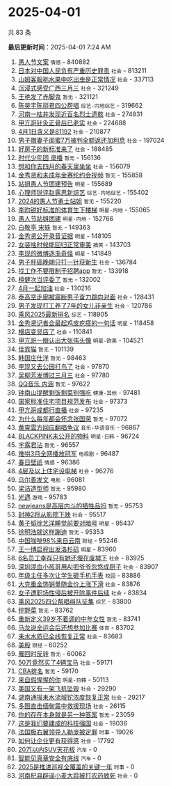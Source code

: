 # 2025-04-01

共 83 条


<!-- BEGIN -->

**最后更新时间**：2025-04-01 7:24 AM
1. [愚人节文案](https://m.weibo.cn/search?containerid=100103type%3D1%26t%3D10%26q%3D%E6%84%9A%E4%BA%BA%E8%8A%82%E6%96%87%E6%A1%88&stream_entry_id=31&isnewpage=1&extparam=seat%3D1%26stream_entry_id%3D31%26pos%3D0%26flag%3D0%26filter_type%3Drealtimehot%26lcate%3D5001%26c_type%3D31%26band_rank%3D1%26cate%3D5001%26q%3D%25E6%2584%259A%25E4%25BA%25BA%25E8%258A%2582%25E6%2596%2587%25E6%25A1%2588%26realpos%3D1%26dgr%3D0%26display_time%3D1743438800%26pre_seqid%3D17434388008790185324925) `情感` - 840882
2. [日本对中国人民负有严重历史罪责](https://m.weibo.cn/search?containerid=100103type%3D1%26t%3D10%26q%3D%23%E6%97%A5%E6%9C%AC%E5%AF%B9%E4%B8%AD%E5%9B%BD%E4%BA%BA%E6%B0%91%E8%B4%9F%E6%9C%89%E4%B8%A5%E9%87%8D%E5%8E%86%E5%8F%B2%E7%BD%AA%E8%B4%A3%23&stream_entry_id=31&isnewpage=1&extparam=seat%3D1%26band_rank%3D21%26lcate%3D5001%26filter_type%3Drealtimehot%26c_type%3D31%26dgr%3D0%26cate%3D5001%26realpos%3D21%26pos%3D20%26q%3D%2523%25E6%2597%25A5%25E6%259C%25AC%25E5%25AF%25B9%25E4%25B8%25AD%25E5%259B%25BD%25E4%25BA%25BA%25E6%25B0%2591%25E8%25B4%259F%25E6%259C%2589%25E4%25B8%25A5%25E9%2587%258D%25E5%258E%2586%25E5%258F%25B2%25E7%25BD%25AA%25E8%25B4%25A3%2523%26stream_entry_id%3D31%26flag%3D1%26display_time%3D1743446137%26pre_seqid%3D17434461370910226926868) `社会` - 813211
3. [山姆客服称水果中吃出虫是正常情况](https://m.weibo.cn/search?containerid=100103type%3D1%26t%3D10%26q%3D%23%E5%B1%B1%E5%A7%86%E5%AE%A2%E6%9C%8D%E7%A7%B0%E6%B0%B4%E6%9E%9C%E4%B8%AD%E5%90%83%E5%87%BA%E8%99%AB%E6%98%AF%E6%AD%A3%E5%B8%B8%E6%83%85%E5%86%B5%23&stream_entry_id=31&isnewpage=1&extparam=seat%3D1%26stream_entry_id%3D31%26pos%3D1%26flag%3D0%26filter_type%3Drealtimehot%26lcate%3D5001%26c_type%3D31%26band_rank%3D2%26cate%3D5001%26q%3D%2523%25E5%25B1%25B1%25E5%25A7%2586%25E5%25AE%25A2%25E6%259C%258D%25E7%25A7%25B0%25E6%25B0%25B4%25E6%259E%259C%25E4%25B8%25AD%25E5%2590%2583%25E5%2587%25BA%25E8%2599%25AB%25E6%2598%25AF%25E6%25AD%25A3%25E5%25B8%25B8%25E6%2583%2585%25E5%2586%25B5%2523%26realpos%3D2%26dgr%3D0%26display_time%3D1743438800%26pre_seqid%3D17434388008790185324925) `社会` - 337113
4. [沉浸式感受广西三月三](https://m.weibo.cn/search?containerid=100103type%3D1%26t%3D10%26q%3D%23%E6%B2%89%E6%B5%B8%E5%BC%8F%E6%84%9F%E5%8F%97%E5%B9%BF%E8%A5%BF%E4%B8%89%E6%9C%88%E4%B8%89%23&stream_entry_id=31&isnewpage=1&extparam=seat%3D1%26stream_entry_id%3D31%26pos%3D2%26flag%3D0%26filter_type%3Drealtimehot%26lcate%3D5001%26c_type%3D31%26band_rank%3D3%26cate%3D5001%26q%3D%2523%25E6%25B2%2589%25E6%25B5%25B8%25E5%25BC%258F%25E6%2584%259F%25E5%258F%2597%25E5%25B9%25BF%25E8%25A5%25BF%25E4%25B8%2589%25E6%259C%2588%25E4%25B8%2589%2523%26realpos%3D3%26dgr%3D0%26display_time%3D1743438800%26pre_seqid%3D17434388008790185324925) `社会` - 321249
5. [王艳发了赤脚鬼](https://m.weibo.cn/search?containerid=100103type%3D1%26t%3D10%26q%3D%E7%8E%8B%E8%89%B3%E5%8F%91%E4%BA%86%E8%B5%A4%E8%84%9A%E9%AC%BC&stream_entry_id=31&isnewpage=1&extparam=seat%3D1%26stream_entry_id%3D31%26pos%3D3%26flag%3D2%26filter_type%3Drealtimehot%26lcate%3D5001%26c_type%3D31%26band_rank%3D4%26cate%3D5001%26q%3D%25E7%258E%258B%25E8%2589%25B3%25E5%258F%2591%25E4%25BA%2586%25E8%25B5%25A4%25E8%2584%259A%25E9%25AC%25BC%26realpos%3D4%26dgr%3D0%26display_time%3D1743438800%26pre_seqid%3D17434388008790185324925) `暂无` - 321121
6. [陈昊宇陈丽君四公帮唱](https://m.weibo.cn/search?containerid=100103type%3D1%26t%3D10%26q%3D%23%E9%99%88%E6%98%8A%E5%AE%87%E9%99%88%E4%B8%BD%E5%90%9B%E5%9B%9B%E5%85%AC%E5%B8%AE%E5%94%B1%23&stream_entry_id=31&isnewpage=1&extparam=seat%3D1%26stream_entry_id%3D31%26pos%3D4%26flag%3D1%26filter_type%3Drealtimehot%26lcate%3D5001%26c_type%3D31%26band_rank%3D5%26cate%3D5001%26q%3D%2523%25E9%2599%2588%25E6%2598%258A%25E5%25AE%2587%25E9%2599%2588%25E4%25B8%25BD%25E5%2590%259B%25E5%259B%259B%25E5%2585%25AC%25E5%25B8%25AE%25E5%2594%25B1%2523%26realpos%3D5%26dgr%3D0%26display_time%3D1743438800%26pre_seqid%3D17434388008790185324925) `综艺-内地综艺` - 319662
7. [河南一枯井发现近百名烈士遗骸](https://m.weibo.cn/search?containerid=100103type%3D1%26t%3D10%26q%3D%23%E6%B2%B3%E5%8D%97%E4%B8%80%E6%9E%AF%E4%BA%95%E5%8F%91%E7%8E%B0%E8%BF%91%E7%99%BE%E5%90%8D%E7%83%88%E5%A3%AB%E9%81%97%E9%AA%B8%23&stream_entry_id=31&isnewpage=1&extparam=seat%3D1%26stream_entry_id%3D31%26pos%3D5%26flag%3D0%26filter_type%3Drealtimehot%26lcate%3D5001%26c_type%3D31%26band_rank%3D6%26cate%3D5001%26q%3D%2523%25E6%25B2%25B3%25E5%258D%2597%25E4%25B8%2580%25E6%259E%25AF%25E4%25BA%2595%25E5%258F%2591%25E7%258E%25B0%25E8%25BF%2591%25E7%2599%25BE%25E5%2590%258D%25E7%2583%2588%25E5%25A3%25AB%25E9%2581%2597%25E9%25AA%25B8%2523%26realpos%3D6%26dgr%3D0%26display_time%3D1743438800%26pre_seqid%3D17434388008790185324925) `社会` - 274831
8. [甲亢哥针灸正骨后已老实](https://m.weibo.cn/search?containerid=100103type%3D1%26t%3D10%26q%3D%23%E7%94%B2%E4%BA%A2%E5%93%A5%E9%92%88%E7%81%B8%E6%AD%A3%E9%AA%A8%E5%90%8E%E5%B7%B2%E8%80%81%E5%AE%9E%23&stream_entry_id=31&isnewpage=1&extparam=seat%3D1%26stream_entry_id%3D31%26pos%3D6%26flag%3D0%26filter_type%3Drealtimehot%26lcate%3D5001%26c_type%3D31%26band_rank%3D7%26cate%3D5001%26q%3D%2523%25E7%2594%25B2%25E4%25BA%25A2%25E5%2593%25A5%25E9%2592%2588%25E7%2581%25B8%25E6%25AD%25A3%25E9%25AA%25A8%25E5%2590%258E%25E5%25B7%25B2%25E8%2580%2581%25E5%25AE%259E%2523%26realpos%3D7%26dgr%3D0%26display_time%3D1743438800%26pre_seqid%3D17434388008790185324925) `社会` - 224688
9. [4月1日含义是81192](https://m.weibo.cn/search?containerid=100103type%3D1%26t%3D10%26q%3D%234%E6%9C%881%E6%97%A5%E5%90%AB%E4%B9%89%E6%98%AF81192%23&stream_entry_id=31&isnewpage=1&extparam=seat%3D1%26lcate%3D5001%26stream_entry_id%3D31%26dgr%3D0%26pos%3D36%26filter_type%3Drealtimehot%26realpos%3D37%26c_type%3D31%26flag%3D1%26q%3D%25234%25E6%259C%25881%25E6%2597%25A5%25E5%2590%25AB%25E4%25B9%2589%25E6%2598%25AF81192%2523%26cate%3D5001%26band_rank%3D37%26display_time%3D1743448889%26pre_seqid%3D174344888973602847235102) `社会` - 210877
10. [男子赠妻子闺蜜7万被判全额返还加利息](https://m.weibo.cn/search?containerid=100103type%3D1%26t%3D10%26q%3D%23%E7%94%B7%E5%AD%90%E8%B5%A0%E5%A6%BB%E5%AD%90%E9%97%BA%E8%9C%9C7%E4%B8%87%E8%A2%AB%E5%88%A4%E5%85%A8%E9%A2%9D%E8%BF%94%E8%BF%98%E5%8A%A0%E5%88%A9%E6%81%AF%23&stream_entry_id=31&isnewpage=1&extparam=seat%3D1%26stream_entry_id%3D31%26pos%3D42%26flag%3D0%26filter_type%3Drealtimehot%26lcate%3D5001%26c_type%3D31%26band_rank%3D43%26cate%3D5001%26q%3D%2523%25E7%2594%25B7%25E5%25AD%2590%25E8%25B5%25A0%25E5%25A6%25BB%25E5%25AD%2590%25E9%2597%25BA%25E8%259C%259C7%25E4%25B8%2587%25E8%25A2%25AB%25E5%2588%25A4%25E5%2585%25A8%25E9%25A2%259D%25E8%25BF%2594%25E8%25BF%2598%25E5%258A%25A0%25E5%2588%25A9%25E6%2581%25AF%2523%26realpos%3D43%26dgr%3D0%26display_time%3D1743438800%26pre_seqid%3D17434388008790185324925) `社会` - 197024
11. [好房子的新标准来了](https://m.weibo.cn/search?containerid=100103type%3D1%26t%3D10%26q%3D%23%E5%A5%BD%E6%88%BF%E5%AD%90%E7%9A%84%E6%96%B0%E6%A0%87%E5%87%86%E6%9D%A5%E4%BA%86%23&stream_entry_id=31&isnewpage=1&extparam=seat%3D1%26stream_entry_id%3D31%26pos%3D7%26flag%3D0%26filter_type%3Drealtimehot%26lcate%3D5001%26c_type%3D31%26band_rank%3D8%26cate%3D5001%26q%3D%2523%25E5%25A5%25BD%25E6%2588%25BF%25E5%25AD%2590%25E7%259A%2584%25E6%2596%25B0%25E6%25A0%2587%25E5%2587%2586%25E6%259D%25A5%25E4%25BA%2586%2523%26realpos%3D8%26dgr%3D0%26display_time%3D1743438800%26pre_seqid%3D17434388008790185324925) `社会` - 188485
12. [时代少年团 录播](https://m.weibo.cn/search?containerid=100103type%3D1%26t%3D10%26q%3D%E6%97%B6%E4%BB%A3%E5%B0%91%E5%B9%B4%E5%9B%A2+%E5%BD%95%E6%92%AD&stream_entry_id=31&isnewpage=1&extparam=seat%3D1%26stream_entry_id%3D31%26pos%3D8%26flag%3D0%26filter_type%3Drealtimehot%26lcate%3D5001%26c_type%3D31%26band_rank%3D9%26cate%3D5001%26q%3D%25E6%2597%25B6%25E4%25BB%25A3%25E5%25B0%2591%25E5%25B9%25B4%25E5%259B%25A2%2520%25E5%25BD%2595%25E6%2592%25AD%26realpos%3D9%26dgr%3D0%26display_time%3D1743438800%26pre_seqid%3D17434388008790185324925) `暂无` - 156136
13. [想和你去四月的春天里坐坐](https://m.weibo.cn/search?containerid=100103type%3D1%26t%3D10%26q%3D%23%E6%83%B3%E5%92%8C%E4%BD%A0%E5%8E%BB%E5%9B%9B%E6%9C%88%E7%9A%84%E6%98%A5%E5%A4%A9%E9%87%8C%E5%9D%90%E5%9D%90%23&stream_entry_id=31&isnewpage=1&extparam=seat%3D1%26stream_entry_id%3D31%26pos%3D9%26flag%3D1%26filter_type%3Drealtimehot%26lcate%3D5001%26c_type%3D31%26band_rank%3D10%26cate%3D5001%26q%3D%2523%25E6%2583%25B3%25E5%2592%258C%25E4%25BD%25A0%25E5%258E%25BB%25E5%259B%259B%25E6%259C%2588%25E7%259A%2584%25E6%2598%25A5%25E5%25A4%25A9%25E9%2587%258C%25E5%259D%2590%25E5%259D%2590%2523%26realpos%3D10%26dgr%3D0%26display_time%3D1743438800%26pre_seqid%3D17434388008790185324925) `社会` - 156079
14. [金秀贤和未成年金赛纶约会视频](https://m.weibo.cn/search?containerid=100103type%3D1%26t%3D10%26q%3D%E9%87%91%E7%A7%80%E8%B4%A4%E5%92%8C%E6%9C%AA%E6%88%90%E5%B9%B4%E9%87%91%E8%B5%9B%E7%BA%B6%E7%BA%A6%E4%BC%9A%E8%A7%86%E9%A2%91&stream_entry_id=31&isnewpage=1&extparam=seat%3D1%26stream_entry_id%3D31%26pos%3D10%26flag%3D2%26filter_type%3Drealtimehot%26lcate%3D5001%26c_type%3D31%26band_rank%3D11%26cate%3D5001%26q%3D%25E9%2587%2591%25E7%25A7%2580%25E8%25B4%25A4%25E5%2592%258C%25E6%259C%25AA%25E6%2588%2590%25E5%25B9%25B4%25E9%2587%2591%25E8%25B5%259B%25E7%25BA%25B6%25E7%25BA%25A6%25E4%25BC%259A%25E8%25A7%2586%25E9%25A2%2591%26realpos%3D11%26dgr%3D0%26display_time%3D1743438800%26pre_seqid%3D17434388008790185324925) `暂无` - 155858
15. [站姐愚人节团建预告](https://m.weibo.cn/search?containerid=100103type%3D1%26t%3D10%26q%3D%23%E7%AB%99%E5%A7%90%E6%84%9A%E4%BA%BA%E8%8A%82%E5%9B%A2%E5%BB%BA%E9%A2%84%E5%91%8A%23&stream_entry_id=31&isnewpage=1&extparam=seat%3D1%26stream_entry_id%3D31%26pos%3D11%26flag%3D2%26filter_type%3Drealtimehot%26lcate%3D5001%26c_type%3D31%26band_rank%3D12%26cate%3D5001%26q%3D%2523%25E7%25AB%2599%25E5%25A7%2590%25E6%2584%259A%25E4%25BA%25BA%25E8%258A%2582%25E5%259B%25A2%25E5%25BB%25BA%25E9%25A2%2584%25E5%2591%258A%2523%26realpos%3D12%26dgr%3D0%26display_time%3D1743438800%26pre_seqid%3D17434388008790185324925) `明星` - 155689
16. [心理师锐评赵露思新综艺](https://m.weibo.cn/search?containerid=100103type%3D1%26t%3D10%26q%3D%23%E5%BF%83%E7%90%86%E5%B8%88%E9%94%90%E8%AF%84%E8%B5%B5%E9%9C%B2%E6%80%9D%E6%96%B0%E7%BB%BC%E8%89%BA%23&stream_entry_id=31&isnewpage=1&extparam=seat%3D1%26stream_entry_id%3D31%26pos%3D12%26flag%3D2%26filter_type%3Drealtimehot%26lcate%3D5001%26c_type%3D31%26band_rank%3D13%26cate%3D5001%26q%3D%2523%25E5%25BF%2583%25E7%2590%2586%25E5%25B8%2588%25E9%2594%2590%25E8%25AF%2584%25E8%25B5%25B5%25E9%259C%25B2%25E6%2580%259D%25E6%2596%25B0%25E7%25BB%25BC%25E8%2589%25BA%2523%26realpos%3D13%26dgr%3D0%26display_time%3D1743438800%26pre_seqid%3D17434388008790185324925) `综艺-内地综艺` - 155402
17. [2024的愚人节勇士站姐](https://m.weibo.cn/search?containerid=100103type%3D1%26t%3D10%26q%3D2024%E7%9A%84%E6%84%9A%E4%BA%BA%E8%8A%82%E5%8B%87%E5%A3%AB%E7%AB%99%E5%A7%90&stream_entry_id=31&isnewpage=1&extparam=seat%3D1%26stream_entry_id%3D31%26pos%3D13%26flag%3D1%26filter_type%3Drealtimehot%26lcate%3D5001%26c_type%3D31%26band_rank%3D14%26cate%3D5001%26q%3D2024%25E7%259A%2584%25E6%2584%259A%25E4%25BA%25BA%25E8%258A%2582%25E5%258B%2587%25E5%25A3%25AB%25E7%25AB%2599%25E5%25A7%2590%26realpos%3D14%26dgr%3D0%26display_time%3D1743438800%26pre_seqid%3D17434388008790185324925) `暂无` - 155220
18. [李昀锐好标准的体育生下楼梯](https://m.weibo.cn/search?containerid=100103type%3D1%26t%3D10%26q%3D%23%E6%9D%8E%E6%98%80%E9%94%90%E5%A5%BD%E6%A0%87%E5%87%86%E7%9A%84%E4%BD%93%E8%82%B2%E7%94%9F%E4%B8%8B%E6%A5%BC%E6%A2%AF%23&stream_entry_id=31&isnewpage=1&extparam=seat%3D1%26stream_entry_id%3D31%26pos%3D14%26flag%3D0%26filter_type%3Drealtimehot%26lcate%3D5001%26c_type%3D31%26band_rank%3D15%26cate%3D5001%26q%3D%2523%25E6%259D%258E%25E6%2598%2580%25E9%2594%2590%25E5%25A5%25BD%25E6%25A0%2587%25E5%2587%2586%25E7%259A%2584%25E4%25BD%2593%25E8%2582%25B2%25E7%2594%259F%25E4%25B8%258B%25E6%25A5%25BC%25E6%25A2%25AF%2523%26realpos%3D15%26dgr%3D0%26display_time%3D1743438800%26pre_seqid%3D17434388008790185324925) `明星-内地` - 155065
19. [愚人节站姐团建](https://m.weibo.cn/search?containerid=100103type%3D1%26t%3D10%26q%3D%23%E6%84%9A%E4%BA%BA%E8%8A%82%E7%AB%99%E5%A7%90%E5%9B%A2%E5%BB%BA%23&stream_entry_id=31&isnewpage=1&extparam=seat%3D1%26stream_entry_id%3D31%26pos%3D15%26flag%3D1%26filter_type%3Drealtimehot%26lcate%3D5001%26c_type%3D31%26band_rank%3D16%26cate%3D5001%26q%3D%2523%25E6%2584%259A%25E4%25BA%25BA%25E8%258A%2582%25E7%25AB%2599%25E5%25A7%2590%25E5%259B%25A2%25E5%25BB%25BA%2523%26realpos%3D16%26dgr%3D0%26display_time%3D1743438800%26pre_seqid%3D17434388008790185324925) `明星-内地` - 152766
20. [白敬亭 宋轶](https://m.weibo.cn/search?containerid=100103type%3D1%26t%3D10%26q%3D%E7%99%BD%E6%95%AC%E4%BA%AD+%E5%AE%8B%E8%BD%B6&stream_entry_id=31&isnewpage=1&extparam=seat%3D1%26stream_entry_id%3D31%26pos%3D16%26flag%3D2%26filter_type%3Drealtimehot%26lcate%3D5001%26c_type%3D31%26band_rank%3D17%26cate%3D5001%26q%3D%25E7%2599%25BD%25E6%2595%25AC%25E4%25BA%25AD%2520%25E5%25AE%258B%25E8%25BD%25B6%26realpos%3D17%26dgr%3D0%26display_time%3D1743438800%26pre_seqid%3D17434388008790185324925) `暂无` - 149363
21. [金秀贤公开录音证据](https://m.weibo.cn/search?containerid=100103type%3D1%26t%3D10%26q%3D%23%E9%87%91%E7%A7%80%E8%B4%A4%E5%85%AC%E5%BC%80%E5%BD%95%E9%9F%B3%E8%AF%81%E6%8D%AE%23&stream_entry_id=31&isnewpage=1&extparam=seat%3D1%26stream_entry_id%3D31%26pos%3D17%26flag%3D2%26filter_type%3Drealtimehot%26lcate%3D5001%26c_type%3D31%26band_rank%3D18%26cate%3D5001%26q%3D%2523%25E9%2587%2591%25E7%25A7%2580%25E8%25B4%25A4%25E5%2585%25AC%25E5%25BC%2580%25E5%25BD%2595%25E9%259F%25B3%25E8%25AF%2581%25E6%258D%25AE%2523%26realpos%3D18%26dgr%3D0%26display_time%3D1743438800%26pre_seqid%3D17434388008790185324925) `明星` - 148105
22. [女装啥时候能回归正常审美](https://m.weibo.cn/search?containerid=100103type%3D1%26t%3D10%26q%3D%E5%A5%B3%E8%A3%85%E5%95%A5%E6%97%B6%E5%80%99%E8%83%BD%E5%9B%9E%E5%BD%92%E6%AD%A3%E5%B8%B8%E5%AE%A1%E7%BE%8E&stream_entry_id=31&isnewpage=1&extparam=seat%3D1%26stream_entry_id%3D31%26pos%3D18%26flag%3D2%26filter_type%3Drealtimehot%26lcate%3D5001%26c_type%3D31%26band_rank%3D19%26cate%3D5001%26q%3D%25E5%25A5%25B3%25E8%25A3%2585%25E5%2595%25A5%25E6%2597%25B6%25E5%2580%2599%25E8%2583%25BD%25E5%259B%259E%25E5%25BD%2592%25E6%25AD%25A3%25E5%25B8%25B8%25E5%25AE%25A1%25E7%25BE%258E%26realpos%3D19%26dgr%3D0%26display_time%3D1743438800%26pre_seqid%3D17434388008790185324925) `搞笑` - 143703
23. [李现的微博逐渐奇怪](https://m.weibo.cn/search?containerid=100103type%3D1%26t%3D10%26q%3D%23%E6%9D%8E%E7%8E%B0%E7%9A%84%E5%BE%AE%E5%8D%9A%E9%80%90%E6%B8%90%E5%A5%87%E6%80%AA%23&stream_entry_id=31&isnewpage=1&extparam=seat%3D1%26stream_entry_id%3D31%26pos%3D19%26flag%3D2%26filter_type%3Drealtimehot%26lcate%3D5001%26c_type%3D31%26band_rank%3D20%26cate%3D5001%26q%3D%2523%25E6%259D%258E%25E7%258E%25B0%25E7%259A%2584%25E5%25BE%25AE%25E5%258D%259A%25E9%2580%2590%25E6%25B8%2590%25E5%25A5%2587%25E6%2580%25AA%2523%26realpos%3D20%26dgr%3D0%26display_time%3D1743438800%26pre_seqid%3D17434388008790185324925) `明星` - 141849
24. [男子肝癌晚期只打一针获新生](https://m.weibo.cn/search?containerid=100103type%3D1%26t%3D10%26q%3D%23%E7%94%B7%E5%AD%90%E8%82%9D%E7%99%8C%E6%99%9A%E6%9C%9F%E5%8F%AA%E6%89%93%E4%B8%80%E9%92%88%E8%8E%B7%E6%96%B0%E7%94%9F%23&stream_entry_id=31&isnewpage=1&extparam=seat%3D1%26stream_entry_id%3D31%26pos%3D20%26flag%3D0%26filter_type%3Drealtimehot%26lcate%3D5001%26c_type%3D31%26band_rank%3D21%26cate%3D5001%26q%3D%2523%25E7%2594%25B7%25E5%25AD%2590%25E8%2582%259D%25E7%2599%258C%25E6%2599%259A%25E6%259C%259F%25E5%258F%25AA%25E6%2589%2593%25E4%25B8%2580%25E9%2592%2588%25E8%258E%25B7%25E6%2596%25B0%25E7%2594%259F%2523%26realpos%3D21%26dgr%3D0%26display_time%3D1743438800%26pre_seqid%3D17434388008790185324925) `社会` - 136784
25. [找工作不要限制于招聘app](https://m.weibo.cn/search?containerid=100103type%3D1%26t%3D10%26q%3D%E6%89%BE%E5%B7%A5%E4%BD%9C%E4%B8%8D%E8%A6%81%E9%99%90%E5%88%B6%E4%BA%8E%E6%8B%9B%E8%81%98app&stream_entry_id=31&isnewpage=1&extparam=seat%3D1%26stream_entry_id%3D31%26pos%3D21%26flag%3D0%26filter_type%3Drealtimehot%26lcate%3D5001%26c_type%3D31%26band_rank%3D22%26cate%3D5001%26q%3D%25E6%2589%25BE%25E5%25B7%25A5%25E4%25BD%259C%25E4%25B8%258D%25E8%25A6%2581%25E9%2599%2590%25E5%2588%25B6%25E4%25BA%258E%25E6%258B%259B%25E8%2581%2598app%26realpos%3D22%26dgr%3D0%26display_time%3D1743438800%26pre_seqid%3D17434388008790185324925) `暂无` - 133918
26. [檀健次当评委了](https://m.weibo.cn/search?containerid=100103type%3D1%26t%3D10%26q%3D%23%E6%AA%80%E5%81%A5%E6%AC%A1%E5%BD%93%E8%AF%84%E5%A7%94%E4%BA%86%23&stream_entry_id=31&isnewpage=1&extparam=seat%3D1%26stream_entry_id%3D31%26pos%3D22%26flag%3D1%26filter_type%3Drealtimehot%26lcate%3D5001%26c_type%3D31%26band_rank%3D23%26cate%3D5001%26q%3D%2523%25E6%25AA%2580%25E5%2581%25A5%25E6%25AC%25A1%25E5%25BD%2593%25E8%25AF%2584%25E5%25A7%2594%25E4%25BA%2586%2523%26realpos%3D23%26dgr%3D0%26display_time%3D1743438800%26pre_seqid%3D17434388008790185324925) `暂无` - 132002
27. [4月一起加油](https://m.weibo.cn/search?containerid=100103type%3D1%26t%3D10%26q%3D%234%E6%9C%88%E4%B8%80%E8%B5%B7%E5%8A%A0%E6%B2%B9%23&stream_entry_id=31&isnewpage=1&extparam=seat%3D1%26stream_entry_id%3D31%26pos%3D23%26flag%3D1%26filter_type%3Drealtimehot%26lcate%3D5001%26c_type%3D31%26band_rank%3D24%26cate%3D5001%26q%3D%25234%25E6%259C%2588%25E4%25B8%2580%25E8%25B5%25B7%25E5%258A%25A0%25E6%25B2%25B9%2523%26realpos%3D24%26dgr%3D0%26display_time%3D1743438800%26pre_seqid%3D17434388008790185324925) `社会` - 130216
28. [泰高空走廊被震断男子奋力跳向对面](https://m.weibo.cn/search?containerid=100103type%3D1%26t%3D10%26q%3D%23%E6%B3%B0%E9%AB%98%E7%A9%BA%E8%B5%B0%E5%BB%8A%E8%A2%AB%E9%9C%87%E6%96%AD%E7%94%B7%E5%AD%90%E5%A5%8B%E5%8A%9B%E8%B7%B3%E5%90%91%E5%AF%B9%E9%9D%A2%23&stream_entry_id=31&isnewpage=1&extparam=seat%3D1%26band_rank%3D34%26lcate%3D5001%26filter_type%3Drealtimehot%26c_type%3D31%26dgr%3D0%26cate%3D5001%26realpos%3D34%26pos%3D33%26q%3D%2523%25E6%25B3%25B0%25E9%25AB%2598%25E7%25A9%25BA%25E8%25B5%25B0%25E5%25BB%258A%25E8%25A2%25AB%25E9%259C%2587%25E6%2596%25AD%25E7%2594%25B7%25E5%25AD%2590%25E5%25A5%258B%25E5%258A%259B%25E8%25B7%25B3%25E5%2590%2591%25E5%25AF%25B9%25E9%259D%25A2%2523%26stream_entry_id%3D31%26flag%3D1%26display_time%3D1743446137%26pre_seqid%3D17434461370910226926868) `社会` - 128431
29. [男子发现打工养了7年的女儿非亲生](https://m.weibo.cn/search?containerid=100103type%3D1%26t%3D10%26q%3D%23%E7%94%B7%E5%AD%90%E5%8F%91%E7%8E%B0%E6%89%93%E5%B7%A5%E5%85%BB%E4%BA%867%E5%B9%B4%E7%9A%84%E5%A5%B3%E5%84%BF%E9%9D%9E%E4%BA%B2%E7%94%9F%23&stream_entry_id=31&isnewpage=1&extparam=seat%3D1%26band_rank%3D29%26lcate%3D5001%26filter_type%3Drealtimehot%26c_type%3D31%26dgr%3D0%26cate%3D5001%26realpos%3D29%26pos%3D28%26q%3D%2523%25E7%2594%25B7%25E5%25AD%2590%25E5%258F%2591%25E7%258E%25B0%25E6%2589%2593%25E5%25B7%25A5%25E5%2585%25BB%25E4%25BA%25867%25E5%25B9%25B4%25E7%259A%2584%25E5%25A5%25B3%25E5%2584%25BF%25E9%259D%259E%25E4%25BA%25B2%25E7%2594%259F%2523%26stream_entry_id%3D31%26flag%3D0%26display_time%3D1743446137%26pre_seqid%3D17434461370910226926868) `社会` - 120786
30. [乘风2025最新排名](https://m.weibo.cn/search?containerid=100103type%3D1%26t%3D10%26q%3D%23%E4%B9%98%E9%A3%8E2025%E6%9C%80%E6%96%B0%E6%8E%92%E5%90%8D%23&stream_entry_id=31&isnewpage=1&extparam=seat%3D1%26stream_entry_id%3D31%26pos%3D24%26flag%3D0%26filter_type%3Drealtimehot%26lcate%3D5001%26c_type%3D31%26band_rank%3D25%26cate%3D5001%26q%3D%2523%25E4%25B9%2598%25E9%25A3%258E2025%25E6%259C%2580%25E6%2596%25B0%25E6%258E%2592%25E5%2590%258D%2523%26realpos%3D25%26dgr%3D0%26display_time%3D1743438800%26pre_seqid%3D17434388008790185324925) `综艺` - 118905
31. [金秀贤记者会最起鸡皮疙瘩的一句话](https://m.weibo.cn/search?containerid=100103type%3D1%26t%3D10%26q%3D%23%E9%87%91%E7%A7%80%E8%B4%A4%E8%AE%B0%E8%80%85%E4%BC%9A%E6%9C%80%E8%B5%B7%E9%B8%A1%E7%9A%AE%E7%96%99%E7%98%A9%E7%9A%84%E4%B8%80%E5%8F%A5%E8%AF%9D%23&stream_entry_id=31&isnewpage=1&extparam=seat%3D1%26dgr%3D0%26band_rank%3D17%26filter_type%3Drealtimehot%26c_type%3D31%26cate%3D5001%26realpos%3D17%26flag%3D1%26stream_entry_id%3D31%26pos%3D18%26lcate%3D5001%26q%3D%2523%25E9%2587%2591%25E7%25A7%2580%25E8%25B4%25A4%25E8%25AE%25B0%25E8%2580%2585%25E4%25BC%259A%25E6%259C%2580%25E8%25B5%25B7%25E9%25B8%25A1%25E7%259A%25AE%25E7%2596%2599%25E7%2598%25A9%25E7%259A%2584%25E4%25B8%2580%25E5%258F%25A5%25E8%25AF%259D%2523%26display_time%3D1743441791%26pre_seqid%3D17434417916190311056392) `明星` - 118458
32. [横店变竖店了](https://m.weibo.cn/search?containerid=100103type%3D1%26t%3D10%26q%3D%23%E6%A8%AA%E5%BA%97%E5%8F%98%E7%AB%96%E5%BA%97%E4%BA%86%23&stream_entry_id=31&isnewpage=1&extparam=seat%3D1%26stream_entry_id%3D31%26pos%3D25%26flag%3D0%26filter_type%3Drealtimehot%26lcate%3D5001%26c_type%3D31%26band_rank%3D26%26cate%3D5001%26q%3D%2523%25E6%25A8%25AA%25E5%25BA%2597%25E5%258F%2598%25E7%25AB%2596%25E5%25BA%2597%25E4%25BA%2586%2523%26realpos%3D26%26dgr%3D0%26display_time%3D1743438800%26pre_seqid%3D17434388008790185324925) `社会` - 110841
33. [甲亢哥一眼认出大张伟头像](https://m.weibo.cn/search?containerid=100103type%3D1%26t%3D10%26q%3D%23%E7%94%B2%E4%BA%A2%E5%93%A5%E4%B8%80%E7%9C%BC%E8%AE%A4%E5%87%BA%E5%A4%A7%E5%BC%A0%E4%BC%9F%E5%A4%B4%E5%83%8F%23&stream_entry_id=31&isnewpage=1&extparam=seat%3D1%26pos%3D22%26dgr%3D0%26stream_entry_id%3D31%26realpos%3D23%26flag%3D1%26filter_type%3Drealtimehot%26c_type%3D31%26band_rank%3D23%26lcate%3D5001%26cate%3D5001%26q%3D%2523%25E7%2594%25B2%25E4%25BA%25A2%25E5%2593%25A5%25E4%25B8%2580%25E7%259C%25BC%25E8%25AE%25A4%25E5%2587%25BA%25E5%25A4%25A7%25E5%25BC%25A0%25E4%25BC%259F%25E5%25A4%25B4%25E5%2583%258F%2523%26display_time%3D1743463479%26pre_seqid%3D17434634793640398931185) `明星-欧美` - 104521
34. [佳霏猫](https://m.weibo.cn/search?containerid=100103type%3D1%26t%3D10%26q%3D%E4%BD%B3%E9%9C%8F%E7%8C%AB&stream_entry_id=31&isnewpage=1&extparam=seat%3D1%26stream_entry_id%3D31%26pos%3D26%26flag%3D1%26filter_type%3Drealtimehot%26lcate%3D5001%26c_type%3D31%26band_rank%3D27%26cate%3D5001%26q%3D%25E4%25BD%25B3%25E9%259C%258F%25E7%258C%25AB%26realpos%3D27%26dgr%3D0%26display_time%3D1743438800%26pre_seqid%3D17434388008790185324925) `暂无` - 101139
35. [韩国庄仕洋](https://m.weibo.cn/search?containerid=100103type%3D1%26t%3D10%26q%3D%E9%9F%A9%E5%9B%BD%E5%BA%84%E4%BB%95%E6%B4%8B&stream_entry_id=31&isnewpage=1&extparam=seat%3D1%26stream_entry_id%3D31%26pos%3D27%26flag%3D0%26filter_type%3Drealtimehot%26lcate%3D5001%26c_type%3D31%26band_rank%3D28%26cate%3D5001%26q%3D%25E9%259F%25A9%25E5%259B%25BD%25E5%25BA%2584%25E4%25BB%2595%25E6%25B4%258B%26realpos%3D28%26dgr%3D0%26display_time%3D1743438800%26pre_seqid%3D17434388008790185324925) `暂无` - 98463
36. [李现又去公园打鸟了](https://m.weibo.cn/search?containerid=100103type%3D1%26t%3D10%26q%3D%23%E6%9D%8E%E7%8E%B0%E5%8F%88%E5%8E%BB%E5%85%AC%E5%9B%AD%E6%89%93%E9%B8%9F%E4%BA%86%23&stream_entry_id=31&isnewpage=1&extparam=seat%3D1%26stream_entry_id%3D31%26pos%3D40%26flag%3D0%26filter_type%3Drealtimehot%26lcate%3D5001%26c_type%3D31%26band_rank%3D41%26cate%3D5001%26q%3D%2523%25E6%259D%258E%25E7%258E%25B0%25E5%258F%2588%25E5%258E%25BB%25E5%2585%25AC%25E5%259B%25AD%25E6%2589%2593%25E9%25B8%259F%25E4%25BA%2586%2523%26realpos%3D41%26dgr%3D0%26display_time%3D1743438800%26pre_seqid%3D17434388008790185324925) `社会` - 97870
37. [吴柳芳发博过三月三](https://m.weibo.cn/search?containerid=100103type%3D1%26t%3D10%26q%3D%23%E5%90%B4%E6%9F%B3%E8%8A%B3%E5%8F%91%E5%8D%9A%E8%BF%87%E4%B8%89%E6%9C%88%E4%B8%89%23&stream_entry_id=31&isnewpage=1&extparam=seat%3D1%26stream_entry_id%3D31%26pos%3D29%26flag%3D0%26filter_type%3Drealtimehot%26lcate%3D5001%26c_type%3D31%26band_rank%3D30%26cate%3D5001%26q%3D%2523%25E5%2590%25B4%25E6%259F%25B3%25E8%258A%25B3%25E5%258F%2591%25E5%258D%259A%25E8%25BF%2587%25E4%25B8%2589%25E6%259C%2588%25E4%25B8%2589%2523%26realpos%3D30%26dgr%3D0%26display_time%3D1743438800%26pre_seqid%3D17434388008790185324925) `社会` - 97780
38. [QQ音乐 内涵](https://m.weibo.cn/search?containerid=100103type%3D1%26t%3D10%26q%3DQQ%E9%9F%B3%E4%B9%90+%E5%86%85%E6%B6%B5&stream_entry_id=31&isnewpage=1&extparam=seat%3D1%26stream_entry_id%3D31%26pos%3D30%26flag%3D0%26filter_type%3Drealtimehot%26lcate%3D5001%26c_type%3D31%26band_rank%3D31%26cate%3D5001%26q%3DQQ%25E9%259F%25B3%25E4%25B9%2590%2520%25E5%2586%2585%25E6%25B6%25B5%26realpos%3D31%26dgr%3D0%26display_time%3D1743438800%26pre_seqid%3D17434388008790185324925) `暂无` - 97622
39. [钟南山提醒剩饭剩菜别强吃](https://m.weibo.cn/search?containerid=100103type%3D1%26t%3D10%26q%3D%23%E9%92%9F%E5%8D%97%E5%B1%B1%E6%8F%90%E9%86%92%E5%89%A9%E9%A5%AD%E5%89%A9%E8%8F%9C%E5%88%AB%E5%BC%BA%E5%90%83%23&stream_entry_id=31&isnewpage=1&extparam=seat%3D1%26dgr%3D0%26band_rank%3D32%26filter_type%3Drealtimehot%26c_type%3D31%26cate%3D5001%26realpos%3D32%26flag%3D1%26stream_entry_id%3D31%26pos%3D33%26lcate%3D5001%26q%3D%2523%25E9%2592%259F%25E5%258D%2597%25E5%25B1%25B1%25E6%258F%2590%25E9%2586%2592%25E5%2589%25A9%25E9%25A5%25AD%25E5%2589%25A9%25E8%258F%259C%25E5%2588%25AB%25E5%25BC%25BA%25E5%2590%2583%2523%26display_time%3D1743441791%26pre_seqid%3D17434417916190311056392) `健康-其他` - 97481
40. [国家标准住宅项目规范发布](https://m.weibo.cn/search?containerid=100103type%3D1%26t%3D10%26q%3D%23%E5%9B%BD%E5%AE%B6%E6%A0%87%E5%87%86%E4%BD%8F%E5%AE%85%E9%A1%B9%E7%9B%AE%E8%A7%84%E8%8C%83%E5%8F%91%E5%B8%83%23&stream_entry_id=31&isnewpage=1&extparam=seat%3D1%26stream_entry_id%3D31%26pos%3D32%26flag%3D0%26filter_type%3Drealtimehot%26lcate%3D5001%26c_type%3D31%26band_rank%3D33%26cate%3D5001%26q%3D%2523%25E5%259B%25BD%25E5%25AE%25B6%25E6%25A0%2587%25E5%2587%2586%25E4%25BD%258F%25E5%25AE%2585%25E9%25A1%25B9%25E7%259B%25AE%25E8%25A7%2584%25E8%258C%2583%25E5%258F%2591%25E5%25B8%2583%2523%26realpos%3D33%26dgr%3D0%26display_time%3D1743438800%26pre_seqid%3D17434388008790185324925) `社会` - 97373
41. [甲亢哥成都行直播](https://m.weibo.cn/search?containerid=100103type%3D1%26t%3D10%26q%3D%23%E7%94%B2%E4%BA%A2%E5%93%A5%E6%88%90%E9%83%BD%E8%A1%8C%E7%9B%B4%E6%92%AD%23&stream_entry_id=31&isnewpage=1&extparam=seat%3D1%26stream_entry_id%3D31%26pos%3D35%26flag%3D0%26filter_type%3Drealtimehot%26lcate%3D5001%26c_type%3D31%26band_rank%3D36%26cate%3D5001%26q%3D%2523%25E7%2594%25B2%25E4%25BA%25A2%25E5%2593%25A5%25E6%2588%2590%25E9%2583%25BD%25E8%25A1%258C%25E7%259B%25B4%25E6%2592%25AD%2523%26realpos%3D36%26dgr%3D0%26display_time%3D1743438800%26pre_seqid%3D17434388008790185324925) `社会` - 97235
42. [为什么每年都会怀念张国荣](https://m.weibo.cn/search?containerid=100103type%3D1%26t%3D10%26q%3D%E4%B8%BA%E4%BB%80%E4%B9%88%E6%AF%8F%E5%B9%B4%E9%83%BD%E4%BC%9A%E6%80%80%E5%BF%B5%E5%BC%A0%E5%9B%BD%E8%8D%A3&stream_entry_id=31&isnewpage=1&extparam=seat%3D1%26dgr%3D0%26band_rank%3D35%26filter_type%3Drealtimehot%26c_type%3D31%26cate%3D5001%26realpos%3D35%26flag%3D1%26stream_entry_id%3D31%26pos%3D36%26lcate%3D5001%26q%3D%25E4%25B8%25BA%25E4%25BB%2580%25E4%25B9%2588%25E6%25AF%258F%25E5%25B9%25B4%25E9%2583%25BD%25E4%25BC%259A%25E6%2580%2580%25E5%25BF%25B5%25E5%25BC%25A0%25E5%259B%25BD%25E8%258D%25A3%26display_time%3D1743441791%26pre_seqid%3D17434417916190311056392) `暂无` - 97072
43. [黄霄雲方回应翻唱争议](https://m.weibo.cn/search?containerid=100103type%3D1%26t%3D10%26q%3D%23%E9%BB%84%E9%9C%84%E9%9B%B2%E6%96%B9%E5%9B%9E%E5%BA%94%E7%BF%BB%E5%94%B1%E4%BA%89%E8%AE%AE%23&stream_entry_id=31&isnewpage=1&extparam=seat%3D1%26stream_entry_id%3D31%26pos%3D33%26flag%3D0%26filter_type%3Drealtimehot%26lcate%3D5001%26c_type%3D31%26band_rank%3D34%26cate%3D5001%26q%3D%2523%25E9%25BB%2584%25E9%259C%2584%25E9%259B%25B2%25E6%2596%25B9%25E5%259B%259E%25E5%25BA%2594%25E7%25BF%25BB%25E5%2594%25B1%25E4%25BA%2589%25E8%25AE%25AE%2523%26realpos%3D34%26dgr%3D0%26display_time%3D1743438800%26pre_seqid%3D17434388008790185324925) `音乐-华语音乐` - 96867
44. [BLACKPINK未公开的物料](https://m.weibo.cn/search?containerid=100103type%3D1%26t%3D10%26q%3D%23BLACKPINK%E6%9C%AA%E5%85%AC%E5%BC%80%E7%9A%84%E7%89%A9%E6%96%99%23&stream_entry_id=31&isnewpage=1&extparam=seat%3D1%26stream_entry_id%3D31%26pos%3D44%26flag%3D0%26filter_type%3Drealtimehot%26lcate%3D5001%26c_type%3D31%26band_rank%3D45%26cate%3D5001%26q%3D%2523BLACKPINK%25E6%259C%25AA%25E5%2585%25AC%25E5%25BC%2580%25E7%259A%2584%25E7%2589%25A9%25E6%2596%2599%2523%26realpos%3D45%26dgr%3D0%26display_time%3D1743438800%26pre_seqid%3D17434388008790185324925) `明星-日韩` - 96724
45. [宇露君沾](https://m.weibo.cn/search?containerid=100103type%3D1%26t%3D10%26q%3D%E5%AE%87%E9%9C%B2%E5%90%9B%E6%B2%BE&stream_entry_id=31&isnewpage=1&extparam=seat%3D1%26stream_entry_id%3D31%26pos%3D31%26flag%3D0%26filter_type%3Drealtimehot%26lcate%3D5001%26c_type%3D31%26band_rank%3D32%26cate%3D5001%26q%3D%25E5%25AE%2587%25E9%259C%25B2%25E5%2590%259B%25E6%25B2%25BE%26realpos%3D32%26dgr%3D0%26display_time%3D1743438800%26pre_seqid%3D17434388008790185324925) `暂无` - 96557
46. [难哄3月全网播放冠军](https://m.weibo.cn/search?containerid=100103type%3D1%26t%3D10%26q%3D%23%E9%9A%BE%E5%93%843%E6%9C%88%E5%85%A8%E7%BD%91%E6%92%AD%E6%94%BE%E5%86%A0%E5%86%9B%23&stream_entry_id=31&isnewpage=1&extparam=seat%3D1%26stream_entry_id%3D31%26pos%3D36%26flag%3D1%26filter_type%3Drealtimehot%26lcate%3D5001%26c_type%3D31%26band_rank%3D37%26cate%3D5001%26q%3D%2523%25E9%259A%25BE%25E5%2593%25843%25E6%259C%2588%25E5%2585%25A8%25E7%25BD%2591%25E6%2592%25AD%25E6%2594%25BE%25E5%2586%25A0%25E5%2586%259B%2523%26realpos%3D37%26dgr%3D0%26display_time%3D1743438800%26pre_seqid%3D17434388008790185324925) `电视剧` - 96487
47. [春日壁纸](https://m.weibo.cn/search?containerid=100103type%3D1%26t%3D10%26q%3D%E6%98%A5%E6%97%A5%E5%A3%81%E7%BA%B8&stream_entry_id=31&isnewpage=1&extparam=seat%3D1%26stream_entry_id%3D31%26pos%3D37%26flag%3D1%26filter_type%3Drealtimehot%26lcate%3D5001%26c_type%3D31%26band_rank%3D38%26cate%3D5001%26q%3D%25E6%2598%25A5%25E6%2597%25A5%25E5%25A3%2581%25E7%25BA%25B8%26realpos%3D38%26dgr%3D0%26display_time%3D1743438800%26pre_seqid%3D17434388008790185324925) `情感` - 96386
48. [4层及以上住宅设电梯](https://m.weibo.cn/search?containerid=100103type%3D1%26t%3D10%26q%3D%234%E5%B1%82%E5%8F%8A%E4%BB%A5%E4%B8%8A%E4%BD%8F%E5%AE%85%E8%AE%BE%E7%94%B5%E6%A2%AF%23&stream_entry_id=31&isnewpage=1&extparam=seat%3D1%26stream_entry_id%3D31%26pos%3D41%26flag%3D0%26filter_type%3Drealtimehot%26lcate%3D5001%26c_type%3D31%26band_rank%3D42%26cate%3D5001%26q%3D%25234%25E5%25B1%2582%25E5%258F%258A%25E4%25BB%25A5%25E4%25B8%258A%25E4%25BD%258F%25E5%25AE%2585%25E8%25AE%25BE%25E7%2594%25B5%25E6%25A2%25AF%2523%26realpos%3D42%26dgr%3D0%26display_time%3D1743438800%26pre_seqid%3D17434388008790185324925) `社会` - 96276
49. [乌尔善发文](https://m.weibo.cn/search?containerid=100103type%3D1%26t%3D10%26q%3D%23%E4%B9%8C%E5%B0%94%E5%96%84%E5%8F%91%E6%96%87%23&stream_entry_id=31&isnewpage=1&extparam=seat%3D1%26stream_entry_id%3D31%26pos%3D43%26flag%3D0%26filter_type%3Drealtimehot%26lcate%3D5001%26c_type%3D31%26band_rank%3D44%26cate%3D5001%26q%3D%2523%25E4%25B9%258C%25E5%25B0%2594%25E5%2596%2584%25E5%258F%2591%25E6%2596%2587%2523%26realpos%3D44%26dgr%3D0%26display_time%3D1743438800%26pre_seqid%3D17434388008790185324925) `电影` - 96081
50. [梁洁造型师](https://m.weibo.cn/search?containerid=100103type%3D1%26t%3D10%26q%3D%E6%A2%81%E6%B4%81%E9%80%A0%E5%9E%8B%E5%B8%88&stream_entry_id=31&isnewpage=1&extparam=seat%3D1%26stream_entry_id%3D31%26pos%3D38%26flag%3D0%26filter_type%3Drealtimehot%26lcate%3D5001%26c_type%3D31%26band_rank%3D39%26cate%3D5001%26q%3D%25E6%25A2%2581%25E6%25B4%2581%25E9%2580%25A0%25E5%259E%258B%25E5%25B8%2588%26realpos%3D39%26dgr%3D0%26display_time%3D1743438800%26pre_seqid%3D17434388008790185324925) `暂无` - 95980
51. [光遇](https://m.weibo.cn/search?containerid=100103type%3D1%26t%3D10%26q%3D%E5%85%89%E9%81%87&stream_entry_id=31&isnewpage=1&extparam=seat%3D1%26dgr%3D0%26band_rank%3D45%26filter_type%3Drealtimehot%26c_type%3D31%26cate%3D5001%26realpos%3D45%26flag%3D1%26stream_entry_id%3D31%26pos%3D46%26lcate%3D5001%26q%3D%25E5%2585%2589%25E9%2581%2587%26display_time%3D1743441791%26pre_seqid%3D17434417916190311056392) `游戏` - 95783
52. [newjeans是高层内斗的牺牲品吗](https://m.weibo.cn/search?containerid=100103type%3D1%26t%3D10%26q%3Dnewjeans%E6%98%AF%E9%AB%98%E5%B1%82%E5%86%85%E6%96%97%E7%9A%84%E7%89%BA%E7%89%B2%E5%93%81%E5%90%97&stream_entry_id=31&isnewpage=1&extparam=seat%3D1%26stream_entry_id%3D31%26pos%3D39%26flag%3D0%26filter_type%3Drealtimehot%26lcate%3D5001%26c_type%3D31%26band_rank%3D40%26cate%3D5001%26q%3Dnewjeans%25E6%2598%25AF%25E9%25AB%2598%25E5%25B1%2582%25E5%2586%2585%25E6%2596%2597%25E7%259A%2584%25E7%2589%25BA%25E7%2589%25B2%25E5%2593%2581%25E5%2590%2597%26realpos%3D40%26dgr%3D0%26display_time%3D1743438800%26pre_seqid%3D17434388008790185324925) `暂无` - 95753
53. [封神2将从影院下映](https://m.weibo.cn/search?containerid=100103type%3D1%26t%3D10%26q%3D%23%E5%B0%81%E7%A5%9E2%E5%B0%86%E4%BB%8E%E5%BD%B1%E9%99%A2%E4%B8%8B%E6%98%A0%23&stream_entry_id=31&isnewpage=1&extparam=seat%3D1%26stream_entry_id%3D31%26pos%3D47%26flag%3D0%26filter_type%3Drealtimehot%26lcate%3D5001%26c_type%3D31%26band_rank%3D48%26cate%3D5001%26q%3D%2523%25E5%25B0%2581%25E7%25A5%259E2%25E5%25B0%2586%25E4%25BB%258E%25E5%25BD%25B1%25E9%2599%25A2%25E4%25B8%258B%25E6%2598%25A0%2523%26realpos%3D48%26dgr%3D0%26display_time%3D1743438800%26pre_seqid%3D17434388008790185324925) `社会` - 95517
54. [黄子韬徐艺洋睡觉前要对暗号](https://m.weibo.cn/search?containerid=100103type%3D1%26t%3D10%26q%3D%23%E9%BB%84%E5%AD%90%E9%9F%AC%E5%BE%90%E8%89%BA%E6%B4%8B%E7%9D%A1%E8%A7%89%E5%89%8D%E8%A6%81%E5%AF%B9%E6%9A%97%E5%8F%B7%23&stream_entry_id=31&isnewpage=1&extparam=seat%3D1%26dgr%3D0%26band_rank%3D48%26filter_type%3Drealtimehot%26c_type%3D31%26cate%3D5001%26realpos%3D48%26flag%3D0%26stream_entry_id%3D31%26pos%3D49%26lcate%3D5001%26q%3D%2523%25E9%25BB%2584%25E5%25AD%2590%25E9%259F%25AC%25E5%25BE%2590%25E8%2589%25BA%25E6%25B4%258B%25E7%259D%25A1%25E8%25A7%2589%25E5%2589%258D%25E8%25A6%2581%25E5%25AF%25B9%25E6%259A%2597%25E5%258F%25B7%2523%26display_time%3D1743441791%26pre_seqid%3D17434417916190311056392) `明星` - 95437
55. [徐明浩就这样蹦迪](https://m.weibo.cn/search?containerid=100103type%3D1%26t%3D10%26q%3D%E5%BE%90%E6%98%8E%E6%B5%A9%E5%B0%B1%E8%BF%99%E6%A0%B7%E8%B9%A6%E8%BF%AA&stream_entry_id=31&isnewpage=1&extparam=seat%3D1%26dgr%3D0%26band_rank%3D49%26filter_type%3Drealtimehot%26c_type%3D31%26cate%3D5001%26realpos%3D49%26flag%3D1%26stream_entry_id%3D31%26pos%3D50%26lcate%3D5001%26q%3D%25E5%25BE%2590%25E6%2598%258E%25E6%25B5%25A9%25E5%25B0%25B1%25E8%25BF%2599%25E6%25A0%25B7%25E8%25B9%25A6%25E8%25BF%25AA%26display_time%3D1743441791%26pre_seqid%3D17434417916190311056392) `暂无` - 95353
56. [中国咖啡98%来自云南](https://m.weibo.cn/search?containerid=100103type%3D1%26t%3D10%26q%3D%23%E4%B8%AD%E5%9B%BD%E5%92%96%E5%95%A198%25%E6%9D%A5%E8%87%AA%E4%BA%91%E5%8D%97%23&stream_entry_id=31&isnewpage=1&extparam=seat%3D1%26stream_entry_id%3D31%26pos%3D28%26flag%3D1%26filter_type%3Drealtimehot%26lcate%3D5001%26c_type%3D31%26band_rank%3D29%26cate%3D5001%26q%3D%2523%25E4%25B8%25AD%25E5%259B%25BD%25E5%2592%2596%25E5%2595%25A198%2525%25E6%259D%25A5%25E8%2587%25AA%25E4%25BA%2591%25E5%258D%2597%2523%26realpos%3D29%26dgr%3D0%26display_time%3D1743438800%26pre_seqid%3D17434388008790185324925) `财经` - 95246
57. [王一博启程出发洛杉矶](https://m.weibo.cn/search?containerid=100103type%3D1%26t%3D10%26q%3D%23%E7%8E%8B%E4%B8%80%E5%8D%9A%E5%90%AF%E7%A8%8B%E5%87%BA%E5%8F%91%E6%B4%9B%E6%9D%89%E7%9F%B6%23&stream_entry_id=31&isnewpage=1&extparam=seat%3D1%26filter_type%3Drealtimehot%26pos%3D29%26c_type%3D31%26q%3D%2523%25E7%258E%258B%25E4%25B8%2580%25E5%258D%259A%25E5%2590%25AF%25E7%25A8%258B%25E5%2587%25BA%25E5%258F%2591%25E6%25B4%259B%25E6%259D%2589%25E7%259F%25B6%2523%26cate%3D5001%26stream_entry_id%3D31%26flag%3D1%26dgr%3D0%26realpos%3D30%26band_rank%3D30%26lcate%3D5001%26display_time%3D1743459955%26pre_seqid%3D17434599557930301751606) `明星` - 83960
58. [6名员工幸存只有她还埋在废墟下](https://m.weibo.cn/search?containerid=100103type%3D1%26t%3D10%26q%3D%236%E5%90%8D%E5%91%98%E5%B7%A5%E5%B9%B8%E5%AD%98%E5%8F%AA%E6%9C%89%E5%A5%B9%E8%BF%98%E5%9F%8B%E5%9C%A8%E5%BA%9F%E5%A2%9F%E4%B8%8B%23&stream_entry_id=31&isnewpage=1&extparam=seat%3D1%26pos%3D31%26dgr%3D0%26stream_entry_id%3D31%26realpos%3D32%26flag%3D1%26filter_type%3Drealtimehot%26c_type%3D31%26band_rank%3D32%26lcate%3D5001%26cate%3D5001%26q%3D%25236%25E5%2590%258D%25E5%2591%2598%25E5%25B7%25A5%25E5%25B9%25B8%25E5%25AD%2598%25E5%258F%25AA%25E6%259C%2589%25E5%25A5%25B9%25E8%25BF%2598%25E5%259F%258B%25E5%259C%25A8%25E5%25BA%259F%25E5%25A2%259F%25E4%25B8%258B%2523%26display_time%3D1743463479%26pre_seqid%3D17434634793640398931185) `社会` - 83925
59. [深圳混血小孩哥用AI把爷爷忽悠成厨子](https://m.weibo.cn/search?containerid=100103type%3D1%26t%3D10%26q%3D%23%E6%B7%B1%E5%9C%B3%E6%B7%B7%E8%A1%80%E5%B0%8F%E5%AD%A9%E5%93%A5%E7%94%A8AI%E6%8A%8A%E7%88%B7%E7%88%B7%E5%BF%BD%E6%82%A0%E6%88%90%E5%8E%A8%E5%AD%90%23&stream_entry_id=31&isnewpage=1&extparam=seat%3D1%26filter_type%3Drealtimehot%26pos%3D21%26c_type%3D31%26q%3D%2523%25E6%25B7%25B1%25E5%259C%25B3%25E6%25B7%25B7%25E8%25A1%2580%25E5%25B0%258F%25E5%25AD%25A9%25E5%2593%25A5%25E7%2594%25A8AI%25E6%258A%258A%25E7%2588%25B7%25E7%2588%25B7%25E5%25BF%25BD%25E6%2582%25A0%25E6%2588%2590%25E5%258E%25A8%25E5%25AD%2590%2523%26cate%3D5001%26stream_entry_id%3D31%26flag%3D1%26dgr%3D0%26realpos%3D22%26band_rank%3D22%26lcate%3D5001%26display_time%3D1743459955%26pre_seqid%3D17434599557930301751606) `社会` - 83907
60. [年级主任多次让学生砸手机手表](https://m.weibo.cn/search?containerid=100103type%3D1%26t%3D10%26q%3D%23%E5%B9%B4%E7%BA%A7%E4%B8%BB%E4%BB%BB%E5%A4%9A%E6%AC%A1%E8%AE%A9%E5%AD%A6%E7%94%9F%E7%A0%B8%E6%89%8B%E6%9C%BA%E6%89%8B%E8%A1%A8%23&stream_entry_id=31&isnewpage=1&extparam=seat%3D1%26flag%3D1%26lcate%3D5001%26filter_type%3Drealtimehot%26c_type%3D31%26q%3D%2523%25E5%25B9%25B4%25E7%25BA%25A7%25E4%25B8%25BB%25E4%25BB%25BB%25E5%25A4%259A%25E6%25AC%25A1%25E8%25AE%25A9%25E5%25AD%25A6%25E7%2594%259F%25E7%25A0%25B8%25E6%2589%258B%25E6%259C%25BA%25E6%2589%258B%25E8%25A1%25A8%2523%26cate%3D5001%26stream_entry_id%3D31%26band_rank%3D28%26realpos%3D28%26pos%3D28%26dgr%3D0%26display_time%3D1743452936%26pre_seqid%3D174345293654503112001149) `校园` - 83886
61. [大克重金饰销量随金价上涨下滑](https://m.weibo.cn/search?containerid=100103type%3D1%26t%3D10%26q%3D%23%E5%A4%A7%E5%85%8B%E9%87%8D%E9%87%91%E9%A5%B0%E9%94%80%E9%87%8F%E9%9A%8F%E9%87%91%E4%BB%B7%E4%B8%8A%E6%B6%A8%E4%B8%8B%E6%BB%91%23&stream_entry_id=31&isnewpage=1&extparam=seat%3D1%26flag%3D1%26lcate%3D5001%26filter_type%3Drealtimehot%26c_type%3D31%26q%3D%2523%25E5%25A4%25A7%25E5%2585%258B%25E9%2587%258D%25E9%2587%2591%25E9%25A5%25B0%25E9%2594%2580%25E9%2587%258F%25E9%259A%258F%25E9%2587%2591%25E4%25BB%25B7%25E4%25B8%258A%25E6%25B6%25A8%25E4%25B8%258B%25E6%25BB%2591%2523%26cate%3D5001%26stream_entry_id%3D31%26band_rank%3D34%26realpos%3D34%26pos%3D34%26dgr%3D0%26display_time%3D1743452936%26pre_seqid%3D174345293654503112001149) `社会` - 83876
62. [女子遭职场性侵后被开除事件后续](https://m.weibo.cn/search?containerid=100103type%3D1%26t%3D10%26q%3D%23%E5%A5%B3%E5%AD%90%E9%81%AD%E8%81%8C%E5%9C%BA%E6%80%A7%E4%BE%B5%E5%90%8E%E8%A2%AB%E5%BC%80%E9%99%A4%E4%BA%8B%E4%BB%B6%E5%90%8E%E7%BB%AD%23&stream_entry_id=31&isnewpage=1&extparam=seat%3D1%26pos%3D38%26dgr%3D0%26stream_entry_id%3D31%26realpos%3D39%26flag%3D1%26filter_type%3Drealtimehot%26c_type%3D31%26band_rank%3D39%26lcate%3D5001%26cate%3D5001%26q%3D%2523%25E5%25A5%25B3%25E5%25AD%2590%25E9%2581%25AD%25E8%2581%258C%25E5%259C%25BA%25E6%2580%25A7%25E4%25BE%25B5%25E5%2590%258E%25E8%25A2%25AB%25E5%25BC%2580%25E9%2599%25A4%25E4%25BA%258B%25E4%25BB%25B6%25E5%2590%258E%25E7%25BB%25AD%2523%26display_time%3D1743463479%26pre_seqid%3D17434634793640398931185) `社会` - 83834
63. [乘风2025四公帮唱组队征集](https://m.weibo.cn/search?containerid=100103type%3D1%26t%3D10%26q%3D%23%E4%B9%98%E9%A3%8E2025%E5%9B%9B%E5%85%AC%E5%B8%AE%E5%94%B1%E7%BB%84%E9%98%9F%E5%BE%81%E9%9B%86%23&stream_entry_id=31&isnewpage=1&extparam=seat%3D1%26stream_entry_id%3D31%26pos%3D34%26flag%3D0%26filter_type%3Drealtimehot%26lcate%3D5001%26c_type%3D31%26band_rank%3D35%26cate%3D5001%26q%3D%2523%25E4%25B9%2598%25E9%25A3%258E2025%25E5%259B%259B%25E5%2585%25AC%25E5%25B8%25AE%25E5%2594%25B1%25E7%25BB%2584%25E9%2598%259F%25E5%25BE%2581%25E9%259B%2586%2523%26realpos%3D35%26dgr%3D0%26display_time%3D1743438800%26pre_seqid%3D17434388008790185324925) `综艺` - 83800
64. [挖野菜](https://m.weibo.cn/search?containerid=100103type%3D1%26t%3D10%26q%3D%E6%8C%96%E9%87%8E%E8%8F%9C&stream_entry_id=31&isnewpage=1&extparam=seat%3D1%26band_rank%3D41%26lcate%3D5001%26filter_type%3Drealtimehot%26c_type%3D31%26dgr%3D0%26cate%3D5001%26realpos%3D41%26pos%3D40%26q%3D%25E6%258C%2596%25E9%2587%258E%25E8%258F%259C%26stream_entry_id%3D31%26flag%3D1%26display_time%3D1743446137%26pre_seqid%3D17434461370910226926868) `暂无` - 83762
65. [重新定义39岁不着调的中年女性](https://m.weibo.cn/search?containerid=100103type%3D1%26t%3D10%26q%3D%E9%87%8D%E6%96%B0%E5%AE%9A%E4%B9%8939%E5%B2%81%E4%B8%8D%E7%9D%80%E8%B0%83%E7%9A%84%E4%B8%AD%E5%B9%B4%E5%A5%B3%E6%80%A7&stream_entry_id=31&isnewpage=1&extparam=seat%3D1%26filter_type%3Drealtimehot%26pos%3D39%26c_type%3D31%26q%3D%25E9%2587%258D%25E6%2596%25B0%25E5%25AE%259A%25E4%25B9%258939%25E5%25B2%2581%25E4%25B8%258D%25E7%259D%2580%25E8%25B0%2583%25E7%259A%2584%25E4%25B8%25AD%25E5%25B9%25B4%25E5%25A5%25B3%25E6%2580%25A7%26cate%3D5001%26stream_entry_id%3D31%26flag%3D1%26dgr%3D0%26realpos%3D39%26band_rank%3D39%26lcate%3D5001%26display_time%3D1743456284%26pre_seqid%3D17434562846590301752371) `暂无` - 83741
66. [马龙说全运会后还想参加比赛](https://m.weibo.cn/search?containerid=100103type%3D1%26t%3D10%26q%3D%23%E9%A9%AC%E9%BE%99%E8%AF%B4%E5%85%A8%E8%BF%90%E4%BC%9A%E5%90%8E%E8%BF%98%E6%83%B3%E5%8F%82%E5%8A%A0%E6%AF%94%E8%B5%9B%23&stream_entry_id=31&isnewpage=1&extparam=seat%3D1%26band_rank%3D50%26lcate%3D5001%26filter_type%3Drealtimehot%26c_type%3D31%26dgr%3D0%26cate%3D5001%26realpos%3D50%26pos%3D49%26q%3D%2523%25E9%25A9%25AC%25E9%25BE%2599%25E8%25AF%25B4%25E5%2585%25A8%25E8%25BF%2590%25E4%25BC%259A%25E5%2590%258E%25E8%25BF%2598%25E6%2583%25B3%25E5%258F%2582%25E5%258A%25A0%25E6%25AF%2594%25E8%25B5%259B%2523%26stream_entry_id%3D31%26flag%3D0%26display_time%3D1743446137%26pre_seqid%3D17434461370910226926868) `体育` - 83702
67. [耒水水质已全线恢复正常](https://m.weibo.cn/search?containerid=100103type%3D1%26t%3D10%26q%3D%23%E8%80%92%E6%B0%B4%E6%B0%B4%E8%B4%A8%E5%B7%B2%E5%85%A8%E7%BA%BF%E6%81%A2%E5%A4%8D%E6%AD%A3%E5%B8%B8%23&stream_entry_id=31&isnewpage=1&extparam=seat%3D1%26flag%3D1%26lcate%3D5001%26filter_type%3Drealtimehot%26c_type%3D31%26q%3D%2523%25E8%2580%2592%25E6%25B0%25B4%25E6%25B0%25B4%25E8%25B4%25A8%25E5%25B7%25B2%25E5%2585%25A8%25E7%25BA%25BF%25E6%2581%25A2%25E5%25A4%258D%25E6%25AD%25A3%25E5%25B8%25B8%2523%26cate%3D5001%26stream_entry_id%3D31%26band_rank%3D45%26realpos%3D45%26pos%3D45%26dgr%3D0%26display_time%3D1743452936%26pre_seqid%3D174345293654503112001149) `社会` - 83683
68. [美股](https://m.weibo.cn/search?containerid=100103type%3D1%26t%3D10%26q%3D%E7%BE%8E%E8%82%A1&stream_entry_id=31&isnewpage=1&extparam=seat%3D1%26stream_entry_id%3D31%26pos%3D45%26flag%3D0%26filter_type%3Drealtimehot%26lcate%3D5001%26c_type%3D31%26band_rank%3D46%26cate%3D5001%26q%3D%25E7%25BE%258E%25E8%2582%25A1%26realpos%3D46%26dgr%3D0%26display_time%3D1743438800%26pre_seqid%3D17434388008790185324925) `财经` - 60252
69. [雁回时反转](https://m.weibo.cn/search?containerid=100103type%3D1%26t%3D10%26q%3D%E9%9B%81%E5%9B%9E%E6%97%B6%E5%8F%8D%E8%BD%AC&stream_entry_id=31&isnewpage=1&extparam=seat%3D1%26stream_entry_id%3D31%26pos%3D46%26flag%3D0%26filter_type%3Drealtimehot%26lcate%3D5001%26c_type%3D31%26band_rank%3D47%26cate%3D5001%26q%3D%25E9%259B%2581%25E5%259B%259E%25E6%2597%25B6%25E5%258F%258D%25E8%25BD%25AC%26realpos%3D47%26dgr%3D0%26display_time%3D1743438800%26pre_seqid%3D17434388008790185324925) `暂无` - 60062
70. [50万竟然买了4辆宝马](https://m.weibo.cn/search?containerid=100103type%3D1%26t%3D10%26q%3D%2350%E4%B8%87%E7%AB%9F%E7%84%B6%E4%B9%B0%E4%BA%864%E8%BE%86%E5%AE%9D%E9%A9%AC%23&stream_entry_id=31&isnewpage=1&extparam=seat%3D1%26stream_entry_id%3D31%26pos%3D48%26flag%3D0%26filter_type%3Drealtimehot%26lcate%3D5001%26c_type%3D31%26band_rank%3D49%26cate%3D5001%26q%3D%252350%25E4%25B8%2587%25E7%25AB%259F%25E7%2584%25B6%25E4%25B9%25B0%25E4%25BA%25864%25E8%25BE%2586%25E5%25AE%259D%25E9%25A9%25AC%2523%26realpos%3D49%26dgr%3D0%26display_time%3D1743438800%26pre_seqid%3D17434388008790185324925) `社会` - 59171
71. [CBA排名](https://m.weibo.cn/search?containerid=100103type%3D1%26t%3D10%26q%3DCBA%E6%8E%92%E5%90%8D&stream_entry_id=31&isnewpage=1&extparam=seat%3D1%26stream_entry_id%3D31%26pos%3D49%26flag%3D0%26filter_type%3Drealtimehot%26lcate%3D5001%26c_type%3D31%26band_rank%3D50%26cate%3D5001%26q%3DCBA%25E6%258E%2592%25E5%2590%258D%26realpos%3D50%26dgr%3D0%26display_time%3D1743438800%26pre_seqid%3D17434388008790185324925) `暂无` - 59170
72. [来自假惺惺的你](https://m.weibo.cn/search?containerid=100103type%3D1%26t%3D10%26q%3D%23%E6%9D%A5%E8%87%AA%E5%81%87%E6%83%BA%E6%83%BA%E7%9A%84%E4%BD%A0%23&stream_entry_id=31&isnewpage=1&extparam=seat%3D1%26band_rank%3D24%26lcate%3D5001%26filter_type%3Drealtimehot%26c_type%3D31%26dgr%3D0%26cate%3D5001%26realpos%3D24%26pos%3D23%26q%3D%2523%25E6%259D%25A5%25E8%2587%25AA%25E5%2581%2587%25E6%2583%25BA%25E6%2583%25BA%25E7%259A%2584%25E4%25BD%25A0%2523%26stream_entry_id%3D31%26flag%3D1%26display_time%3D1743446137%26pre_seqid%3D17434461370910226926868) `明星-日韩` - 50113
73. [美国又有一架飞机坠毁](https://m.weibo.cn/search?containerid=100103type%3D1%26t%3D10%26q%3D%23%E7%BE%8E%E5%9B%BD%E5%8F%88%E6%9C%89%E4%B8%80%E6%9E%B6%E9%A3%9E%E6%9C%BA%E5%9D%A0%E6%AF%81%23&stream_entry_id=31&isnewpage=1&extparam=seat%3D1%26lcate%3D5001%26stream_entry_id%3D31%26dgr%3D0%26pos%3D25%26filter_type%3Drealtimehot%26realpos%3D26%26c_type%3D31%26flag%3D1%26q%3D%2523%25E7%25BE%258E%25E5%259B%25BD%25E5%258F%2588%25E6%259C%2589%25E4%25B8%2580%25E6%259E%25B6%25E9%25A3%259E%25E6%259C%25BA%25E5%259D%25A0%25E6%25AF%2581%2523%26cate%3D5001%26band_rank%3D26%26display_time%3D1743448889%26pre_seqid%3D174344888973602847235102) `社会` - 29290
74. [湖南通报耒水流域铊浓度恢复正常](https://m.weibo.cn/search?containerid=100103type%3D1%26t%3D10%26q%3D%23%E6%B9%96%E5%8D%97%E9%80%9A%E6%8A%A5%E8%80%92%E6%B0%B4%E6%B5%81%E5%9F%9F%E9%93%8A%E6%B5%93%E5%BA%A6%E6%81%A2%E5%A4%8D%E6%AD%A3%E5%B8%B8%23&stream_entry_id=31&isnewpage=1&extparam=seat%3D1%26lcate%3D5001%26stream_entry_id%3D31%26dgr%3D0%26pos%3D35%26filter_type%3Drealtimehot%26realpos%3D36%26c_type%3D31%26flag%3D1%26q%3D%2523%25E6%25B9%2596%25E5%258D%2597%25E9%2580%259A%25E6%258A%25A5%25E8%2580%2592%25E6%25B0%25B4%25E6%25B5%2581%25E5%259F%259F%25E9%2593%258A%25E6%25B5%2593%25E5%25BA%25A6%25E6%2581%25A2%25E5%25A4%258D%25E6%25AD%25A3%25E5%25B8%25B8%2523%26cate%3D5001%26band_rank%3D36%26display_time%3D1743448889%26pre_seqid%3D174344888973602847235102) `社会` - 29217
75. [多图直击缅甸震中救援现场](https://m.weibo.cn/search?containerid=100103type%3D1%26t%3D10%26q%3D%23%E5%A4%9A%E5%9B%BE%E7%9B%B4%E5%87%BB%E7%BC%85%E7%94%B8%E9%9C%87%E4%B8%AD%E6%95%91%E6%8F%B4%E7%8E%B0%E5%9C%BA%23&stream_entry_id=31&isnewpage=1&extparam=seat%3D1%26filter_type%3Drealtimehot%26pos%3D10%26c_type%3D31%26q%3D%2523%25E5%25A4%259A%25E5%259B%25BE%25E7%259B%25B4%25E5%2587%25BB%25E7%25BC%2585%25E7%2594%25B8%25E9%259C%2587%25E4%25B8%25AD%25E6%2595%2591%25E6%258F%25B4%25E7%258E%25B0%25E5%259C%25BA%2523%26cate%3D5001%26stream_entry_id%3D31%26flag%3D1%26dgr%3D0%26realpos%3D10%26band_rank%3D10%26lcate%3D5001%26display_time%3D1743456284%26pre_seqid%3D17434562846590301752371) `社会` - 26115
76. [你的存在本身就是另一种答案](https://m.weibo.cn/search?containerid=100103type%3D1%26t%3D10%26q%3D%E4%BD%A0%E7%9A%84%E5%AD%98%E5%9C%A8%E6%9C%AC%E8%BA%AB%E5%B0%B1%E6%98%AF%E5%8F%A6%E4%B8%80%E7%A7%8D%E7%AD%94%E6%A1%88&stream_entry_id=31&isnewpage=1&extparam=seat%3D1%26filter_type%3Drealtimehot%26pos%3D43%26c_type%3D31%26q%3D%25E4%25BD%25A0%25E7%259A%2584%25E5%25AD%2598%25E5%259C%25A8%25E6%259C%25AC%25E8%25BA%25AB%25E5%25B0%25B1%25E6%2598%25AF%25E5%258F%25A6%25E4%25B8%2580%25E7%25A7%258D%25E7%25AD%2594%25E6%25A1%2588%26cate%3D5001%26stream_entry_id%3D31%26flag%3D1%26dgr%3D0%26realpos%3D43%26band_rank%3D43%26lcate%3D5001%26display_time%3D1743456284%26pre_seqid%3D17434562846590301752371) `暂无` - 23059
77. [这是我们要建成的科技强国](https://m.weibo.cn/search?containerid=100103type%3D1%26t%3D10%26q%3D%23%E8%BF%99%E6%98%AF%E6%88%91%E4%BB%AC%E8%A6%81%E5%BB%BA%E6%88%90%E7%9A%84%E7%A7%91%E6%8A%80%E5%BC%BA%E5%9B%BD%23&stream_entry_id=51&isnewpage=1&extparam=seat%3D1%26filter_type%3Drealtimehot%26stream_entry_id%3D51%26c_type%3D51%26cate%3D10103%26q%3D%2523%25E8%25BF%2599%25E6%2598%25AF%25E6%2588%2591%25E4%25BB%25AC%25E8%25A6%2581%25E5%25BB%25BA%25E6%2588%2590%25E7%259A%2584%25E7%25A7%2591%25E6%258A%2580%25E5%25BC%25BA%25E5%259B%25BD%2523%26pos%3D0%26dgr%3D0%26display_time%3D1743438800%26pre_seqid%3D17434388008790185324925) `社会` - 19036
78. [法国极右翼领导人勒庞被定罪](https://m.weibo.cn/search?containerid=100103type%3D1%26t%3D10%26q%3D%23%E6%B3%95%E5%9B%BD%E6%9E%81%E5%8F%B3%E7%BF%BC%E9%A2%86%E5%AF%BC%E4%BA%BA%E5%8B%92%E5%BA%9E%E8%A2%AB%E5%AE%9A%E7%BD%AA%23&stream_entry_id=31&isnewpage=1&extparam=seat%3D1%26filter_type%3Drealtimehot%26pos%3D49%26c_type%3D31%26q%3D%2523%25E6%25B3%2595%25E5%259B%25BD%25E6%259E%2581%25E5%258F%25B3%25E7%25BF%25BC%25E9%25A2%2586%25E5%25AF%25BC%25E4%25BA%25BA%25E5%258B%2592%25E5%25BA%259E%25E8%25A2%25AB%25E5%25AE%259A%25E7%25BD%25AA%2523%26cate%3D5001%26stream_entry_id%3D31%26flag%3D1%26dgr%3D0%26realpos%3D49%26band_rank%3D49%26lcate%3D5001%26display_time%3D1743456284%26pre_seqid%3D17434562846590301752371) `时事` - 19026
79. [如何让企业更有获得感](https://m.weibo.cn/search?containerid=100103type%3D1%26t%3D10%26q%3D%23%E5%A6%82%E4%BD%95%E8%AE%A9%E4%BC%81%E4%B8%9A%E6%9B%B4%E6%9C%89%E8%8E%B7%E5%BE%97%E6%84%9F%23&stream_entry_id=31&isnewpage=1&extparam=seat%3D1%26flag%3D1%26lcate%3D5001%26filter_type%3Drealtimehot%26c_type%3D31%26q%3D%2523%25E5%25A6%2582%25E4%25BD%2595%25E8%25AE%25A9%25E4%25BC%2581%25E4%25B8%259A%25E6%259B%25B4%25E6%259C%2589%25E8%258E%25B7%25E5%25BE%2597%25E6%2584%259F%2523%26cate%3D5001%26stream_entry_id%3D31%26band_rank%3D36%26realpos%3D36%26pos%3D36%26dgr%3D0%26display_time%3D1743452936%26pre_seqid%3D174345293654503112001149) `社会` - 17792
80. [20万以内SUV天花板](https://m.weibo.cn/search?containerid=100103type%3D1%26t%3D10%26q%3D%2320%E4%B8%87%E4%BB%A5%E5%86%85SUV%E5%A4%A9%E8%8A%B1%E6%9D%BF%23&stream_entry_id=31&isnewpage=1&extparam=seat%3D1%26dgr%3D0%26band_rank%3D4%26filter_type%3Drealtimehot%26c_type%3D31%26is_ad_pos%3D1%26cate%3D5001%26pos%3D3%26stream_entry_id%3D31%26topic_ad%3D1%26lcate%3D5001%26adid%3D281729%26q%3D%252320%25E4%25B8%2587%25E4%25BB%25A5%25E5%2586%2585SUV%25E5%25A4%25A9%25E8%258A%25B1%25E6%259D%25BF%2523%26display_time%3D1743441791%26pre_seqid%3D17434417916190311056392) `汽车` - 0
81. [智能见真章安全有底线](https://m.weibo.cn/search?containerid=100103type%3D1%26t%3D10%26q%3D%23%E6%99%BA%E8%83%BD%E8%A7%81%E7%9C%9F%E7%AB%A0%E5%AE%89%E5%85%A8%E6%9C%89%E5%BA%95%E7%BA%BF%23&stream_entry_id=31&isnewpage=1&extparam=seat%3D1%26dgr%3D0%26band_rank%3D7%26filter_type%3Drealtimehot%26c_type%3D31%26is_ad_pos%3D1%26cate%3D5001%26pos%3D7%26stream_entry_id%3D31%26topic_ad%3D1%26lcate%3D5001%26adid%3D281720%26q%3D%2523%25E6%2599%25BA%25E8%2583%25BD%25E8%25A7%2581%25E7%259C%259F%25E7%25AB%25A0%25E5%25AE%2589%25E5%2585%25A8%25E6%259C%2589%25E5%25BA%2595%25E7%25BA%25BF%2523%26display_time%3D1743441791%26pre_seqid%3D17434417916190311056392) `汽车` - 0
82. [2025是推进巡视全覆盖的关键一年](https://m.weibo.cn/search?containerid=100103type%3D1%26t%3D10%26q%3D%232025%E6%98%AF%E6%8E%A8%E8%BF%9B%E5%B7%A1%E8%A7%86%E5%85%A8%E8%A6%86%E7%9B%96%E7%9A%84%E5%85%B3%E9%94%AE%E4%B8%80%E5%B9%B4%23&stream_entry_id=51&isnewpage=1&extparam=seat%3D1%26dgr%3D0%26cate%3D10103%26c_type%3D51%26q%3D%25232025%25E6%2598%25AF%25E6%258E%25A8%25E8%25BF%259B%25E5%25B7%25A1%25E8%25A7%2586%25E5%2585%25A8%25E8%25A6%2586%25E7%259B%2596%25E7%259A%2584%25E5%2585%25B3%25E9%2594%25AE%25E4%25B8%2580%25E5%25B9%25B4%2523%26filter_type%3Drealtimehot%26stream_entry_id%3D51%26pos%3D0%26display_time%3D1743446137%26pre_seqid%3D17434461370910226926868) `时事` - 0
83. [河南杞县辟谣小麦大蒜被打农药致死](https://m.weibo.cn/search?containerid=100103type%3D1%26t%3D10%26q%3D%23%E6%B2%B3%E5%8D%97%E6%9D%9E%E5%8E%BF%E8%BE%9F%E8%B0%A3%E5%B0%8F%E9%BA%A6%E5%A4%A7%E8%92%9C%E8%A2%AB%E6%89%93%E5%86%9C%E8%8D%AF%E8%87%B4%E6%AD%BB%23&stream_entry_id=31&isnewpage=1&extparam=seat%3D1%26pos%3D6%26lcate%3D5001%26filter_type%3Drealtimehot%26c_type%3D31%26q%3D%2523%25E6%25B2%25B3%25E5%258D%2597%25E6%259D%259E%25E5%258E%25BF%25E8%25BE%259F%25E8%25B0%25A3%25E5%25B0%258F%25E9%25BA%25A6%25E5%25A4%25A7%25E8%2592%259C%25E8%25A2%25AB%25E6%2589%2593%25E5%2586%259C%25E8%258D%25AF%25E8%2587%25B4%25E6%25AD%25BB%2523%26cate%3D5001%26adid%3D281719%26band_rank%3D7%26is_ad_pos%3D1%26stream_entry_id%3D31%26dgr%3D0%26display_time%3D1743452936%26pre_seqid%3D174345293654503112001149) `社会` - 0

<!-- END -->

